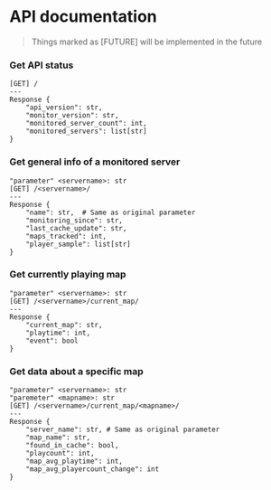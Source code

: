 # API documentation

> Things marked as [FUTURE] will be implemented in the future

### Get API status
```
[GET] /
---
Response {
    "api_version": str,
    "monitor_version": str,
    "monitored_server_count": int,
    "monitored_servers": list[str]
}
```

### Get general info of a monitored server
```
"parameter" <servername>: str
[GET] /<servername>/
---
Response {
    "name": str,  # Same as original parameter
    "monitoring_since": str,
    "last_cache_update": str,
    "maps_tracked": int,
    "player_sample": list[str]
}
```

### Get currently playing map
```
"parameter" <servername>: str
[GET] /<servername>/current_map/
---
Response {
    "current_map": str,
    "playtime": int,
    "event": bool
}
```

### Get data about a specific map
```
"parameter" <servername>: str
"paremeter" <mapname>: str
[GET] /<servername>/current_map/<mapname>/
---
Response {
    "server_name": str, # Same as original parameter
    "map_name": str,
    "found_in_cache": bool,
    "playcount": int,
    "map_avg_playtime": int,
    "map_avg_playercount_change": int
}
```